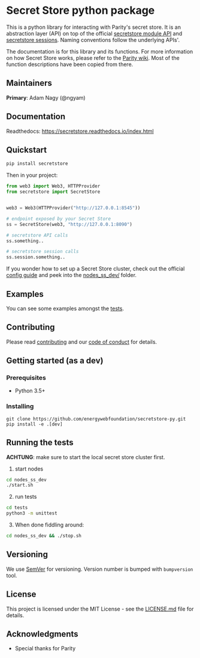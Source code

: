 # Secret Store python package

This is a python library for interacting with Parity's secret store.
It is an abstraction layer (API) on top of the official 
[secretstore module API](https://wiki.parity.io/JSONRPC-secretstore-module) and
[secretstore sessions](https://wiki.parity.io/Secret-Store).
Naming conventions follow the underlying APIs'.

The documentation is for this library and its functions. For more information on 
how Secret Store works, please refer to the [Parity wiki](https://github.com/paritytech/wiki). 
Most of the function descriptions have been copied from there.

## Maintainers
**Primary**: Adam Nagy (@ngyam)

## Documentation
Readthedocs: https://secretstore.readthedocs.io/index.html

## Quickstart

```bash
pip install secretstore
```

Then in your project:

```python
from web3 import Web3, HTTPProvider
from secretstore import SecretStore


web3 = Web3(HTTPProvider("http://127.0.0.1:8545"))

# endpoint exposed by your Secret Store
ss = SecretStore(web3, "http://127.0.0.1:8090")

# secretstore API calls
ss.something..

# secretstore session calls
ss.session.something..

```

If you wonder how to set up a Secret Store cluster, check out the official [config guide](https://wiki.parity.io/Secret-Store-Configuration) and peek into the [nodes_ss_dev/](./nodes_ss_dev/) folder.

## Examples

You can see some examples amongst the [tests](tests/test_secretstore.py).

## Contributing

Please read [contributing](./CONTRIBUTING.md) and our [code of conduct](./CODE_OF_CONDUCT.md) for details.

## Getting started (as a dev)

### Prerequisites

 - Python 3.5+

### Installing

```
git clone https://github.com/energywebfoundation/secretstore-py.git
pip install -e .[dev]
```

## Running the tests

**ACHTUNG**: make sure to start the local secret store cluster first.

1. start nodes

``` bash
cd nodes_ss_dev
./start.sh
```

2. run tests 

```bash
cd tests
python3 -m unittest
```

3. When done fiddling around:

```bash
cd nodes_ss_dev && ./stop.sh
```


## Versioning

We use [SemVer](http://semver.org/) for versioning. Version number is bumped with `bumpversion` tool.

## License

This project is licensed under the MIT License - see the [LICENSE.md](LICENSE.md) file for details.

## Acknowledgments

* Special thanks for Parity

